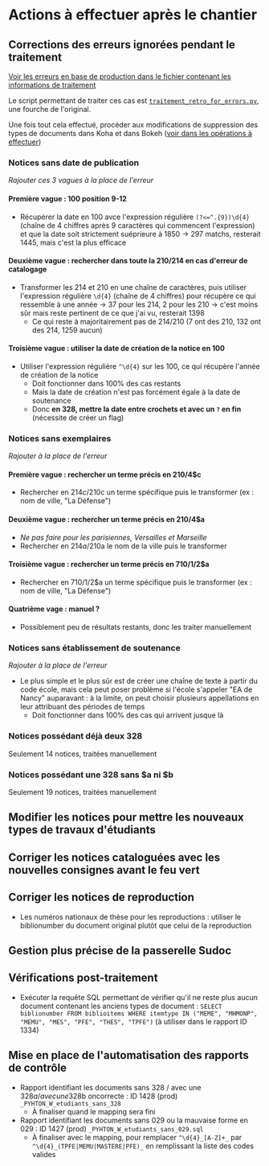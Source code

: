 # Actions à effectuer après le chantier

## Corrections des erreurs ignorées pendant le traitement

[Voir les erreurs en base de production dans le fichier contenant les informations de traitement](./infos_traitement.md#erreurs-en-base-de-production)

Le script permettant de traiter ces cas est [`traitement_retro_for_errors.py`](../traitement_retro_for_errors.py), une fourche de l'original.

Une fois tout cela effectué, procéder aux modifications de suppression des types de documents dans Koha et dans Bokeh ([voir dans les opérations à effectuer](./operations_logiciels.md))

### Notices sans date de publication

_Rajouter ces 3 vagues à la place de l'erreur_

#### Première vague : 100 position 9-12

* Récupérer la date en 100 avce l'expression régulière `(?<=^.{9})\d{4}` (chaîne de 4 chiffres après 9 caractères qui commencent l'expression) et que la date soit strictement suéprieure à 1850 → 297 matchs, resterait 1445, mais c'est la plus efficace

#### Deuxième vague : rechercher dans toute la 210/214 en cas d'erreur de catalogage

* Transformer les 214 et 210 en une chaîne de caractères, puis utiliser l'expression régulière `\d{4}` (chaîne de 4 chiffres) pour récupère ce qui ressemble à une année → 37 pour les 214, 2 pour les 210 → c'est moins sûr mais reste pertinent de ce que j'ai vu, resterait 1398
  * Ce qui reste à majoritairement pas de 214/210 (7 ont des 210, 132 ont des 214, 1259 aucun)

#### Troisième vague : utiliser la date de création de la notice en 100

* Utiliser l'expression régulière `^\d{4}` sur les 100, ce qui récupère l'année de création de la notice
  * Doit fonctionner dans 100% des cas restants
  * Mais la date de création n'est pas forcément égale à la date de soutenance
  * Donc __en 328, mettre la date entre crochets et avec un `?` en fin__ (nécessite de créer un flag)

### Notices sans exemplaires

_Rajouter à la place de l'erreur_

#### Première vague : rechercher un terme précis en 210/4$c

* Rechercher en 214$c/210$c un terme spécifique puis le transformer (ex : nom de ville, "La Défense")

#### Deuxième vague : rechercher un terme précis en 210/4$a

* _Ne pas faire pour les parisiennes, Versailles et Marseille_
* Rechercher en 214$a/210$a le nom de la ville puis le transformer

#### Troisième vague : rechercher un terme précis en 710/1/2$a

* Rechercher en 710/1/2$a un terme spécifique puis le transformer (ex : nom de ville, "La Défense")

#### Quatrième vage : manuel ?

* Possiblement peu de résultats restants, donc les traiter manuellement

### Notices sans établissement de soutenance

_Rajouter à la place de l'erreur_

* Le plus simple et le plus sûr est de créer une chaîne de texte à partir du code école, mais cela peut poser problème si l'école s'appeler "EA de Nancy" auparavant : à la limite, on peut choisir plusieurs appellations en leur attribuant des périodes de temps
  * Doit fonctionner dans 100% des cas qui arrivent jusque là

### Notices possédant déjà deux 328

Seulement 14 notices, traitées manuellement

### Notices possédant une 328 sans $a ni $b

Seulement 19 notices, traitées manuellement

## Modifier les notices pour mettre les nouveaux types de travaux d'étudiants

## Corriger les notices cataloguées avec les nouvelles consignes avant le feu vert

## Corriger les notices de reproduction

* Les numéros nationaux de thèse pour les reproductions : utiliser le biblionumber du document original plutôt que celui de la reproduction

## Gestion plus précise de la passerelle Sudoc

## Vérifications post-traitement

* Exécuter la requête SQL permettant de vérifier qu'il ne reste plus aucun document contenant les anciens types de document : `SELECT biblionumber FROM biblioitems WHERE itemtype IN ("MEME", "MHMONP", "MEMU", "MES", "PFE", "THES", "TPFE")` (à utiliser dans le rapport ID 1334)

## Mise en place de l'automatisation des rapports de contrôle

* Rapport identifiant les documents sans 328 / avec une 328$a / avec une 328$b oncorrecte : ID 1428 (prod) `_PYHTON_W_etudiants_sans_328`
  * À finaliser quand le mapping sera fini
* Rapport identifiant les documents sans 029 ou la mauvaise forme en 029 : ID 1427 (prod) `_PYHTON_W_etudiants_sans_029.sql`
  * À finaliser avec le mapping, pour remplacer `^\d{4}_[A-Z]+_` par `^\d{4}_(TPFE|MEMU|MASTERE|PFE)_` en remplissant la liste des codes valides